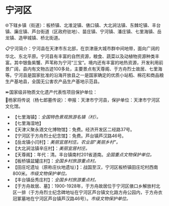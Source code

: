 # 宁河区  
🌐下辖乡镇（街道）：板桥镇、北淮淀镇、俵口镇、大北涧沽镇、东棘坨镇、丰台镇、廉庄镇、芦台街道（区政府驻地）、苗庄镇、宁河镇、潘庄镇、七里海镇、岳龙镇、造甲城镇、桥北街道。  
  
📋宁河简介：宁河县在天津市东北部，在京津唐大城市群中间地带，面向广阔的华北、东北平原。宁河县有丰富的自然资源，粮食、蔬菜以及动植物资源种类丰富。其中银鱼紫蟹、芦苇称为宁河“三宝”。境内还有丰富的地热资源，开发利用前景广阔，县内有文物古迹100多处，主要景点有天尊阁、于方舟烈士故居、七里海等。宁河县是国家批准的沿海开放县之一是国家确定的优质小站稻、棉花和商品粮生产基地县，全国无公害农产品生产基地示范县。  
  
⏩国家级非物质文化遗产代表性项目保护单位：  
🔸杨家将传说（杨七郎墓传说）：申报：天津市宁河县，保护单位：天津市宁河区文化馆。  
  
* 【七里海镇】：*全国特色景观旅游名镇（村）。*  
* 【七里海湿地】  
* 【天津义聚永酒文化博物馆】：免费。经济开发区二经路37号。  
* 【宁河区于方舟烈士纪念馆】：免费。芦台镇芦汉路46号。  
* 【岳龙镇小闫村】：*美丽宜居村庄。农业部“美丽乡村”。*  
* 【大北涧沽镇辛庄村】：*美丽宜居村庄。*  
* 【天尊阁】：年代：清。丰台镇南村201省道南。*全国重点文物保护单位。*  
* 【板桥镇盆罐庄村】：*全国乡村旅游重点村。*  
* 【田庄坨遗址（原称庄伙地遗址）】：战国至汉，宁河区板桥镇田庄坨村西南800米。*市级文物保护单位。*  
* 【丰台镇岳秀庄村】：*全国乡村旅游重点村。*  
* 【于方舟故居、墓】：1900-1928年，于方舟故居位于宁河区俵口乡解放村北区一排（于方舟烈士纪念碑地址在宁河区芦台镇文化路方舟公园内，于方舟衣冠冢墓地在宁河区芦台镇芦汉路46号）。*市级文物保护单位。*
